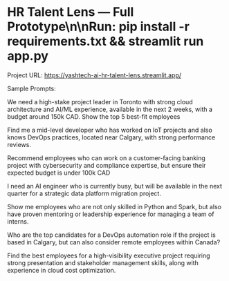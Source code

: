 # HR Talent Lens — Full Prototype\n\nRun: pip install -r requirements.txt && streamlit run app.py

Project URL: https://yashtech-ai-hr-talent-lens.streamlit.app/

Sample Prompts:

We need a high-stake project leader in Toronto with strong cloud architecture and AI/ML experience, available in the next 2 weeks, with a budget around 150k CAD. Show the top 5 best-fit employees


Find me a mid-level developer who has worked on IoT projects and also knows DevOps practices, located near Calgary, with strong performance reviews.

Recommend employees who can work on a customer-facing banking project with cybersecurity and compliance expertise, but ensure their expected budget is under 100k CAD

I need an AI engineer who is currently busy, but will be available in the next quarter for a strategic data platform migration project.

Show me employees who are not only skilled in Python and Spark, but also have proven mentoring or leadership experience for managing a team of interns.

Who are the top candidates for a DevOps automation role if the project is based in Calgary, but can also consider remote employees within Canada?

Find the best employees for a high-visibility executive project requiring strong presentation and stakeholder management skills, along with experience in cloud cost optimization.
